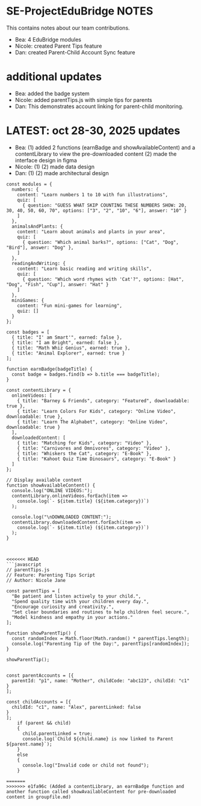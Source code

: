 # SE-ProjectEduBridge NOTES

This contains notes about our team contributions.
- Bea: 4 EduBridge modules
- Nicole: created Parent Tips feature 
- Dan: created Parent-Child Account Sync feature

# additional updates
- Bea: added the badge system
- Nicole: added parentTips.js with simple tips for parents  
- Dan: This demonstrates account linking for parent-child monitoring.

# LATEST: oct 28-30, 2025 updates
- Bea: (1) added 2 functions (earnBadge and showAvailableContent) and a contentLibrary to view the pre-downloaded content
       (2) made the interface design in figma
- Nicole: (1) 
          (2) made data design
- Dan: (1)
       (2) made architectural design


```javasacript
const modules = {
  numbers: {
    content: "Learn numbers 1 to 10 with fun illustrations",
    quiz: [
      { question: "GUESS WHAT SKIP COUNTING THESE NUMBERS SHOW: 20, 30, 40, 50, 60, 70", options: ["3", "2", "10", "6"], answer: "10" }
    ]
  },
  animalsAndPlants: {
    content: "Learn about animals and plants in your area",
    quiz: [
      { question: "Which animal barks?", options: ["Cat", "Dog", "Bird"], answer: "Dog" },
    ]
  },
  readingAndWriting: {
    content: "Learn basic reading and writing skills",
    quiz: [
      { question: "Which word rhymes with 'Cat'?", options: [Hat", "Dog", "Fish", "Cup"], answer: "Hat" }
    ]
  },
  miniGames: {
    content: "Fun mini-games for learning",
    quiz: []
  }
};

const badges = [
  { title: "I' am Smart'", earned: false },
  { title: "I am Bright", earned: false },
  { title: "Math Whiz Genius", earned: true },
  { title: "Animal Explorer", earned: true }
];

function earnBadge(badgeTitle) {
  const badge = badges.find(b => b.title === badgeTitle);
}

const contentLibrary = {
  onlineVideos: [
    { title: "Barney & Friends", category: "Featured", downloadable: true },
    { title: "Learn Colors For Kids", category: "Online Video", downloadable: true },
    { title: "Learn The Alphabet", category: "Online Video", downloadable: true }
  ],
  downloadedContent: [
    { title: "Matching for Kids", category: "Video" },
    { title: "Carnivores and Omnivores", category: "Video" },
    { title: "Whiskers the Cat", category: "E-Book" },
    { title: "Kahoot Quiz Time Dinosaurs", category: "E-Book" }
  ]
};

// Display available content
function showAvailableContent() {
  console.log("ONLINE VIDEOS:");
  contentLibrary.onlineVideos.forEach(item =>
    console.log(`- ${item.title} (${item.category})`)
  );

  console.log("\nDOWNLOADED CONTENT:");
  contentLibrary.downloadedContent.forEach(item =>
    console.log(`- ${item.title} (${item.category})`)
  );
}



<<<<<<< HEAD
```javascript
// parentTips.js
// Feature: Parenting Tips Script
// Author: Nicole Jane

const parentTips = [
  "Be patient and listen actively to your child.",
  "Spend quality time with your children every day.",
  "Encourage curiosity and creativity.",
  "Set clear boundaries and routines to help children feel secure.",
  "Model kindness and empathy in your actions."
];

function showParentTip() {
  const randomIndex = Math.floor(Math.random() * parentTips.length);
  console.log("Parenting Tip of the Day:", parentTips[randomIndex]);
}

showParentTip();


const parentAccounts = [{ 
  parentId: "p1", name: "Mother", childCode: "abc123", childId: "c1" 
}
];

const childAccounts = [{ 
  childId: "c1", name: "Alex", parentLinked: false 
}
];
    if (parent && child) 
    {
      child.parentLinked = true;
      console.log(`Child ${child.name} is now linked to Parent ${parent.name}`);
    } 
    else 
    {
      console.log("Invalid code or child not found");
    }

=======
>>>>>>> e1fa96c (Added a contentLibrary, an earnBadge function and another function called showAvailableContent for pre-downloaded content in groupfile.md)
